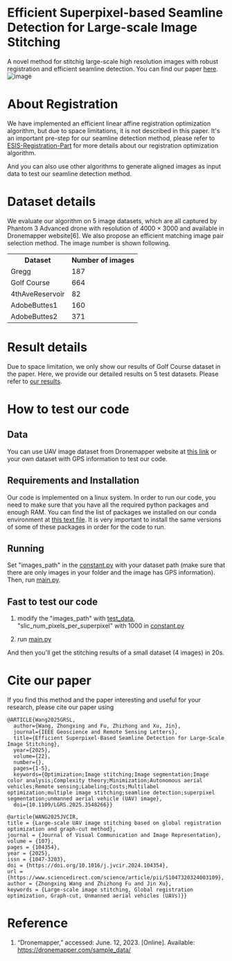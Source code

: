 # Efficient Superpixel-based Seamline Detection for Large-scale Image Stitching
A novel method for stitchig large-scale high resolution images with robust registration and efficient seamline detection.
You can find our paper [here](https://ieeexplore.ieee.org/document/10912483).
![image](workflow.png)

# About Registration
We have implemented an efficient linear affine registration optimization algorithm, 
but due to space limitations, 
it is not described in this paper.
It's an important pre-step for our seamline detection method,
please refer to [ESIS-Registration-Part](ESIS-Registration-Part) for more details about our registration optimization algorithm.

And you can also use other algorithms to generate aligned images as input data to test our seamline detection method.

# Dataset details
We evaluate our algorithm on 5 image datasets, which are all captured by Phantom 3 Advanced drone with resolution of 4000 × 3000 and available in Dronemapper website[6]. 
We also propose an efficient matching image pair selection method. 
The image number is shown following.

<table style="width:100%">
  <tr>
    <th>Dataset</th>
    <th>Number of images</th>
  </tr>
   </tr>
  <tr>
    <td>Gregg</td>
    <td>187</td>
  </tr>
  <tr>
    <td>Golf Course</td>
    <td>664</td>
  </tr>
  <tr>
    <td>4thAveReservoir</td>
    <td>82</td>
  </tr>
  <tr>
    <td>AdobeButtes1</td>
    <td>160</td>
  </tr>
  <tr>
    <td>AdobeButtes2</td>
    <td>371</td>
  </tr>
</table>

# Result details
Due to space limitation,
we only show our results of Golf Course dataset in the paper.
Here, we provide our detailed results on 5 test datasets.
Please refer to [our results](Our_results).

# How to test our code
## Data
You can use UAV image dataset from Dronemapper website at [this link](https://dronemapper.com/sample_data/) or your own dataset with GPS information to test our code.

## Requirements and Installation
Our code is implemented on a linux system.
In order to run our code, you need to make sure that you have all the required python packages and enough RAM. 
You can find the list of packages we installed on our conda environment at [this text file](requirements.txt). 
It is very important to install the same versions of some of these packages in order for the code to run.

## Running
Set "images_path" in the [constant.py](Code/constant.py) with your dataset path (make sure that there are only images in your folder and the image has GPS information).
Then, run [main.py](Code/main.py).

## Fast to test our code

1. modify the "images_path" with [test_data](test_data), "slic_num_pixels_per_superpixel" with 1000 in [constant.py](Code/constant.py)

2. run [main.py](Code/main.py)

And then you'll get the stitching results of a small dataset (4 images) in 20s.

# Cite our paper
If you find this method and the paper interesting and useful for your research, please cite our paper using 
```
@ARTICLE{Wang2025GRSL,
  author={Wang, Zhongxing and Fu, Zhizhong and Xu, Jin},
  journal={IEEE Geoscience and Remote Sensing Letters}, 
  title={Efficient Superpixel-Based Seamline Detection for Large-Scale Image Stitching}, 
  year={2025},
  volume={22},
  number={},
  pages={1-5},
  keywords={Optimization;Image stitching;Image segmentation;Image color analysis;Complexity theory;Minimization;Autonomous aerial vehicles;Remote sensing;Labeling;Costs;Multilabel optimization;multiple image stitching;seamline detection;superpixel segmentation;unmanned aerial vehicle (UAV) image},
  doi={10.1109/LGRS.2025.3548266}}
```

```
@article{WANG2025JVCIR,
title = {Large-scale UAV image stitching based on global registration optimization and graph-cut method},
journal = {Journal of Visual Communication and Image Representation},
volume = {107},
pages = {104354},
year = {2025},
issn = {1047-3203},
doi = {https://doi.org/10.1016/j.jvcir.2024.104354},
url = {https://www.sciencedirect.com/science/article/pii/S1047320324003109},
author = {Zhongxing Wang and Zhizhong Fu and Jin Xu},
keywords = {Large-scale image stitching, Global registration optimization, Graph-cut, Unmanned aerial vehicles (UAVs)}}
```

# Reference

1. “Dronemapper,” accessed: June. 12, 2023. [Online]. Available: https://dronemapper.com/sample_data/

